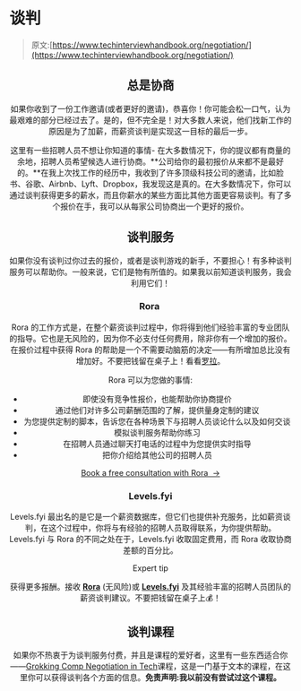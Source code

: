# 谈判

> 原文:[https://www.techinterviewhandbook.org/negotiation/](https://www.techinterviewhandbook.org/negotiation/)

<header>

## 总是协商[](#always-negotiate "Direct link to heading")

如果你收到了一份工作邀请(或者更好的邀请)，恭喜你！你可能会松一口气，认为最艰难的部分已经过去了。是的，但不完全是！对大多数人来说，他们找新工作的原因是为了加薪，而薪资谈判是实现这一目标的最后一步。

这里有一些招聘人员不想让你知道的事情- 在大多数情况下，你的提议都有商量的余地，招聘人员希望候选人进行协商。**公司给你的最初报价从来都不是最好的。**在我上次找工作的经历中，我收到了许多顶级科技公司的邀请，比如脸书、谷歌、Airbnb、Lyft、Dropbox，我发现这是真的。在大多数情况下，你可以通过谈判获得更多的薪水，而且你薪水的某些方面比其他方面更容易谈判。有了多个报价在手，我可以从每家公司协商出一个更好的报价。

## 谈判服务[](#negotiation-services "Direct link to heading")

如果你没有谈判过你过去的报价，或者是谈判游戏的新手，不要担心！有多种谈判服务可以帮助你。一般来说，它们是物有所值的。如果我以前知道谈判服务，我会利用它们！

### Rora [​](#rora "Direct link to heading")

Rora 的工作方式是，在整个薪资谈判过程中，你将得到他们经验丰富的专业团队的指导。它也是无风险的，因为你不必支付任何费用，除非你有一个增加的报价。在报价过程中获得 Rora 的帮助是一个不需要动脑筋的决定——有所增加总比没有增加好。不要把钱留在桌子上！看看[罗拉](https://www.teamrora.com/?utm_source=techinterviewhandbook&utm_medium=referral&utm_content=website_negotiation)。

Rora 可以为您做的事情:

*   即使没有竞争性报价，也能帮助你协商提价
*   通过他们对许多公司薪酬范围的了解，提供量身定制的建议
*   为您提供定制的脚本，告诉您在各种场景下与招聘人员谈论什么以及如何交谈
*   模拟谈判服务帮助你练习
*   在招聘人员通过聊天打电话的过程中为您提供实时指导
*   把你介绍给其他公司的招聘人员

[Book a free consultation with Rora  →](https://www.teamrora.com/?utm_source=techinterviewhandbook&utm_medium=referral&utm_content=website_negotiation)

### Levels.fyi[](#levelsfyi "Direct link to heading")

Levels.fyi 最出名的是它是一个薪资数据库，但它们也提供补充服务，比如薪资谈判，在这个过程中，你将与有经验的招聘人员取得联系，为你提供帮助。Levels.fyi 与 Rora 的不同之处在于，Levels.fyi 收取固定费用，而 Rora 收取协商差额的百分比。

Expert tip

获得更多报酬。接收 [**Rora**](https://www.teamrora.com/?utm_source=techinterviewhandbook&utm_medium=referral&utm_content=website_negotiation) (无风险)或 [**Levels.fyi**](https://www.levels.fyi/services/?ref=TechInterviewHandbook&utm_source=techinterviewhandbook&utm_medium=referral&utm_content=website_negotiation) 及其经验丰富的招聘人员团队的薪资谈判建议。不要把钱留在桌子上💰！

## 谈判课程[](#negotiation-courses "Direct link to heading")

如果你不热衷于为谈判服务付费，并且是课程的爱好者，这里有一些东西适合你——[Grokking Comp Negotiation in Tech](https://www.educative.io/courses/grokking-comp-negotiation?aff=x23W)课程，这是一门基于文本的课程，在这里你可以获得谈判各个方面的信息。**免责声明:我以前没有尝试过这个课程。**

</header>